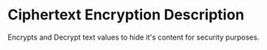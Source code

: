 # Ciphertext Encryption Description 
 Encrypts and Decrypt text values to hide it's content for security purposes.
